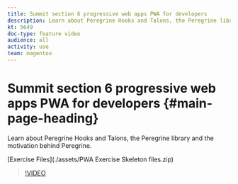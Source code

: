 ```yaml
---
title: Summit section 6 progressive web apps PWA for developers
description: Learn about Peregrine Hooks and Talons, the Peregrine library and the motivation behind Peregrine.
kt: 5649
doc-type: feature video
audience: all
activity: use
team: magentou
---
```


# Summit section 6 progressive web apps PWA for developers {#main-page-heading}

Learn about Peregrine Hooks and Talons, the Peregrine library and the motivation behind Peregrine.

[Exercise Files](./assets/PWA Exercise Skeleton files.zip)

>[!VIDEO](https://video.tv.adobe.com/v/35720)
